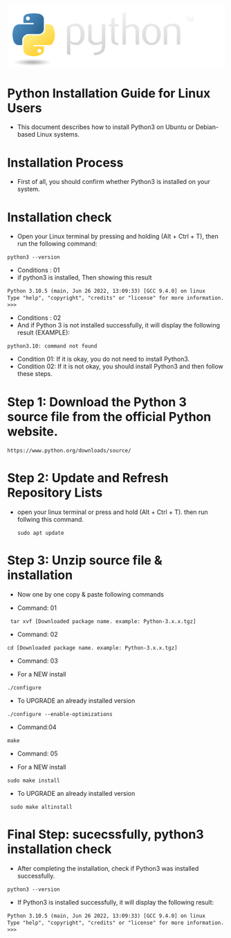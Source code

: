 
<div align = "center">

<img src = "https://github.com/nh-404/Python-Installation-Guide-for-Linux-Users./blob/main/python-logo.png">

</div>

# Python Installation Guide for Linux Users

- This document describes how to install Python3 on Ubuntu or Debian-based Linux systems.
 
# Installation Process

- First of all, you should confirm whether Python3 is installed on your system.

# Installation check

- Open your Linux terminal by pressing and holding (Alt + Ctrl + T), then run the following command:
 
 ```
 python3 --version
 
  ```
  
  - Conditions :  01
  - if python3 is installed, Then showing this result

 ```
Python 3.10.5 (main, Jun 26 2022, 13:09:33) [GCC 9.4.0] on linux
Type "help", "copyright", "credits" or "license" for more information.
>>> 

 ```
 - Conditions : 02 
 - And if Python 3 is not installed successfully, it will display the following result (EXAMPLE):
 
  ```
python3.10: command not found
  ```
  
  - Condition 01: If it is okay, you do not need to install Python3.
  - Condition 02: If it is not okay, you should install Python3 and then follow these steps.
    
  
# Step 1: Download the Python 3 source file from the official Python website.
 
 ```
 https://www.python.org/downloads/source/
  ```

 # Step 2: Update and Refresh Repository Lists

- open your linux terminal or press and hold (Alt + Ctrl + T). then run follwing this command.

  ```
  sudo apt update
  ```
  
 # Step 3: Unzip source file & installation
 
 - Now one by one copy & paste following commands
 
 - Command: 01
 ```
  tar xvf [Downloaded package name. example: Python-3.x.x.tgz]
  ```
  - Command: 02
  ```
  cd [Downloaded package name. example: Python-3.x.x.tgz]
  ```
  - Command: 03
    
  - For a NEW install
    
  ```
  ./configure
  ```

  - To UPGRADE an already installed version

   ```
  ./configure --enable-optimizations
  
  ```
 
  - Command:04

  ```
  make
  
  ```

  - Command: 05
    

  - For a NEW install
 
  ```
  sudo make install

  ```

  - To UPGRADE an already installed version

  ```
   sudo make altinstall
 
  ```
     

# Final Step: sucecssfully, python3 installation check

- After completing the installation, check if Python3 was installed successfully.

 ```
 python3 --version
 
  ```

- If Python3 is installed successfully, it will display the following result:

 ```
Python 3.10.5 (main, Jun 26 2022, 13:09:33) [GCC 9.4.0] on linux
Type "help", "copyright", "credits" or "license" for more information.
>>> 

 ```
